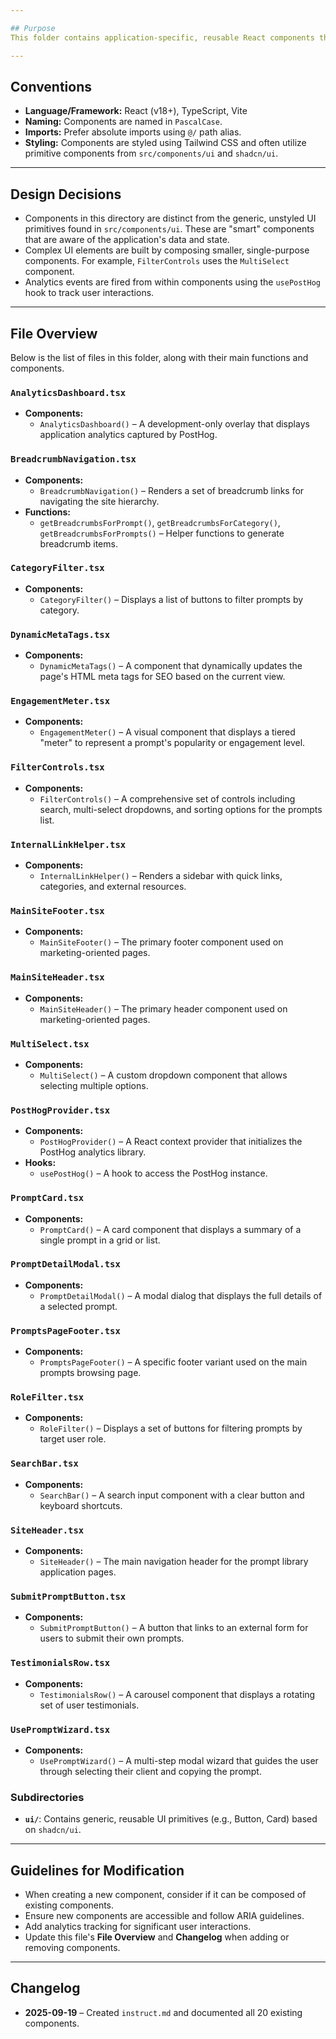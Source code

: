 ```yaml
---

## Purpose
This folder contains application-specific, reusable React components that are composed to build the pages of the `prompt-library` application. These components often encapsulate specific business logic and features.

---
```


## Conventions
- **Language/Framework:** React (v18+), TypeScript, Vite
- **Naming:** Components are named in `PascalCase`.
- **Imports:** Prefer absolute imports using `@/` path alias.
- **Styling:** Components are styled using Tailwind CSS and often utilize primitive components from `src/components/ui` and `shadcn/ui`.

---

## Design Decisions
- Components in this directory are distinct from the generic, unstyled UI primitives found in `src/components/ui`. These are "smart" components that are aware of the application's data and state.
- Complex UI elements are built by composing smaller, single-purpose components. For example, `FilterControls` uses the `MultiSelect` component.
- Analytics events are fired from within components using the `usePostHog` hook to track user interactions.

---

## File Overview
Below is the list of files in this folder, along with their main functions and components.

### `AnalyticsDashboard.tsx`
- **Components:**
  - `AnalyticsDashboard()` – A development-only overlay that displays application analytics captured by PostHog.

### `BreadcrumbNavigation.tsx`
- **Components:**
  - `BreadcrumbNavigation()` – Renders a set of breadcrumb links for navigating the site hierarchy.
- **Functions:**
  - `getBreadcrumbsForPrompt()`, `getBreadcrumbsForCategory()`, `getBreadcrumbsForPrompts()` – Helper functions to generate breadcrumb items.

### `CategoryFilter.tsx`
- **Components:**
  - `CategoryFilter()` – Displays a list of buttons to filter prompts by category.

### `DynamicMetaTags.tsx`
- **Components:**
  - `DynamicMetaTags()` – A component that dynamically updates the page's HTML meta tags for SEO based on the current view.

### `EngagementMeter.tsx`
- **Components:**
  - `EngagementMeter()` – A visual component that displays a tiered "meter" to represent a prompt's popularity or engagement level.

### `FilterControls.tsx`
- **Components:**
  - `FilterControls()` – A comprehensive set of controls including search, multi-select dropdowns, and sorting options for the prompts list.

### `InternalLinkHelper.tsx`
- **Components:**
  - `InternalLinkHelper()` – Renders a sidebar with quick links, categories, and external resources.

### `MainSiteFooter.tsx`
- **Components:**
  - `MainSiteFooter()` – The primary footer component used on marketing-oriented pages.

### `MainSiteHeader.tsx`
- **Components:**
  - `MainSiteHeader()` – The primary header component used on marketing-oriented pages.

### `MultiSelect.tsx`
- **Components:**
  - `MultiSelect()` – A custom dropdown component that allows selecting multiple options.

### `PostHogProvider.tsx`
- **Components:**
  - `PostHogProvider()` – A React context provider that initializes the PostHog analytics library.
- **Hooks:**
  - `usePostHog()` – A hook to access the PostHog instance.

### `PromptCard.tsx`
- **Components:**
  - `PromptCard()` – A card component that displays a summary of a single prompt in a grid or list.

### `PromptDetailModal.tsx`
- **Components:**
  - `PromptDetailModal()` – A modal dialog that displays the full details of a selected prompt.

### `PromptsPageFooter.tsx`
- **Components:**
  - `PromptsPageFooter()` – A specific footer variant used on the main prompts browsing page.

### `RoleFilter.tsx`
- **Components:**
  - `RoleFilter()` – Displays a set of buttons for filtering prompts by target user role.

### `SearchBar.tsx`
- **Components:**
  - `SearchBar()` – A search input component with a clear button and keyboard shortcuts.

### `SiteHeader.tsx`
- **Components:**
  - `SiteHeader()` – The main navigation header for the prompt library application pages.

### `SubmitPromptButton.tsx`
- **Components:**
  - `SubmitPromptButton()` – A button that links to an external form for users to submit their own prompts.

### `TestimonialsRow.tsx`
- **Components:**
  - `TestimonialsRow()` – A carousel component that displays a rotating set of user testimonials.

### `UsePromptWizard.tsx`
- **Components:**
  - `UsePromptWizard()` – A multi-step modal wizard that guides the user through selecting their client and copying the prompt.

### Subdirectories
- **`ui/`**: Contains generic, reusable UI primitives (e.g., Button, Card) based on `shadcn/ui`.

---

## Guidelines for Modification
- When creating a new component, consider if it can be composed of existing components.
- Ensure new components are accessible and follow ARIA guidelines.
- Add analytics tracking for significant user interactions.
- Update this file's **File Overview** and **Changelog** when adding or removing components.

---

## Changelog
- **2025-09-19** – Created `instruct.md` and documented all 20 existing components.